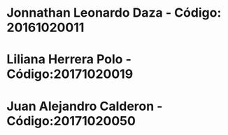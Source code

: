 # Jonnathan Leonardo Daza - Código: 20161020011
# Liliana Herrera Polo - Código:20171020019
# Juan Alejandro Calderon - Código:20171020050
